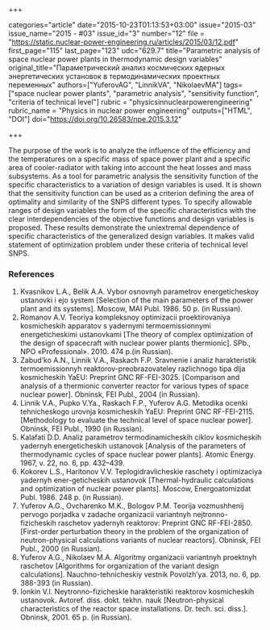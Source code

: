 +++

categories="article"
date="2015-10-23T01:13:53+03:00"
issue="2015-03"
issue_name="2015 - #03"
issue_id="3"
number="12"
file = "https://static.nuclear-power-engineering.ru/articles/2015/03/12.pdf"
first_page="115"
last_page="123"
udc="629.7"
title="Parametric analysis of space nuclear power plants in thermodynamic design variables"
original_title="Параметрический анализ космических ядерных энергетических установок в термодинамических проектных переменных"
authors=["YuferovAG", "LinnikVA", "NikolaevMA"]
tags=["space nuclear power plants", "parametric analysis", "sensitivity function", "criteria of technical level"]
rubric = "physicsinnuclearpowerengineering"
rubric_name = "Physics in nuclear power engineering"
outputs=["HTML", "DOI"]
doi="https://doi.org/10.26583/npe.2015.3.12"

+++

The purpose of the work is to analyze the influence of the efficiency and the temperatures on a specific mass of space power plant and a specific area of cooler-radiator with taking into account the heat losses and mass subsystems. As a tool for parametric analysis the sensitivity function of the specific characteristics to a variation of design variables is used. It is shown that the sensitivity function can be used as a criterion defining the area of optimality and similarity of the SNPS different types. To specify allowable ranges of design variables the form of the specific characteristics with the clear interdependencies of the objective functions and design variables is proposed. These results demonstrate the uniextremal dependence of specific characteristics of the generalized design variables. It makes valid statement of optimization problem under these criteria of technical level SNPS.

### References

1. Kvasnikov L.A., Belik A.A. Vybor osnovnyh parametrov energeticheskoy ustanovki i ejo system [Selection of the main parameters of the power plant and its systems]. Moscow, MAI Publ. 1986. 50 p. (in Russian).
2. Romanov A.V. Teoriya kompleksnoy optimizacii proektirovaniya kosmicheskih apparatov s yadernymi termoemissionnymi energeticheskimi ustanovkami [The theory of complex optimization of the design of spacecraft with nuclear power plants thermionic]. SPb., NPO «Professional». 2010. 474 p.(in Russian).
3. Zabud’ko A.N., Linnik V.A., Raskach F.P. Sravnenie i analiz harakteristik termoemissionnyh reaktorov-preobrazovateley razlichnogo tipa dlja kosmicheskih YaEU: Preprint GNC RF-FEI-3025. [Comparison and analysis of a thermionic converter reactor for various types of space nuclear power]. Obninsk, FEI Publ., 2004 (in Russian).
4. Linnik V.A., Pupko V.Ya., Raskach F.P., Yuferov A.G. Metodika ocenki tehnicheskogo urovnja kosmicheskih YaEU: Preprint GNC RF-FEI-2115. [Methodology to evaluate the technical level of space nuclear power]. Obninsk, FEI Publ., 1990 (in Russian).
5. Kalafati D.D. Analiz parametrov termodinamicheskih ciklov kosmicheskih yadernyh energeticheskih ustanovok [Analysis of the parameters of thermodynamic cycles of space nuclear power plants]. Atomic Energy. 1967, v. 22, no. 6, pp. 432–439.
6. Kokorev L.S., Haritonov V.V. Teplogidravlicheskie raschety i optimizaciya yadernyh ener-geticheskih ustanovok [Thermal-hydraulic calculations and optimization of nuclear power plants]. Moscow, Energoatomizdat Publ. 1986. 248 p. (in Russian).
7. Yuferov A.G., Ovcharenko M.K., Bologov P.M. Teorija vozmushhenij pervogo porjadka v zadache organizacii variantnyh nejtronno-fizicheskih raschetov yadernyh reaktorov: Preprint GNC RF-FEI-2850. [First-order perturbation theory in the problem of the organization of neutron-physical calculations variants of nuclear reactors]. Obninsk, FEI Publ., 2000 (in Russian).
8. Yuferov A.G., Nikolaev M.A. Algoritmy organizacii variantnyh proektnyh raschetov [Algorithms for organization of the variant design calculations]. Nauchno-tehnicheskiy vestnik Povolzh’ya. 2013, no. 6, pp. 388-393 (in Russian).
9. Ionkin V.I. Neytronno-fizicheskie harakteristiki reaktorov kosmicheskih ustanovok. Avtoref. diss. dokt. tekhn. nauk [Neutron-physical characteristics of the reactor space installations. Dr. tech. sci. diss.]. Obninsk, 2001. 65 p. (in Russian).
